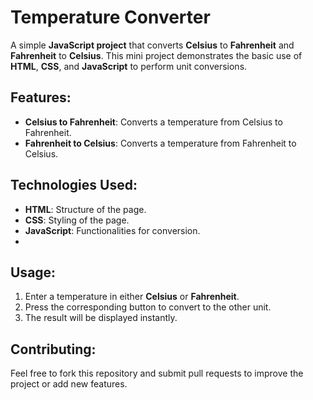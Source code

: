 # Temperature Converter

A simple **JavaScript project** that converts **Celsius** to **Fahrenheit** and **Fahrenheit** to **Celsius**. This mini project demonstrates the basic use of **HTML**, **CSS**, and **JavaScript** to perform unit conversions.

## Features:
- **Celsius to Fahrenheit**: Converts a temperature from Celsius to Fahrenheit.
- **Fahrenheit to Celsius**: Converts a temperature from Fahrenheit to Celsius.

## Technologies Used:
- **HTML**: Structure of the page.
- **CSS**: Styling of the page.
- **JavaScript**: Functionalities for conversion.
- 
## Usage:
1. Enter a temperature in either **Celsius** or **Fahrenheit**.
2. Press the corresponding button to convert to the other unit.
3. The result will be displayed instantly.

## Contributing:
Feel free to fork this repository and submit pull requests to improve the project or add new features.
